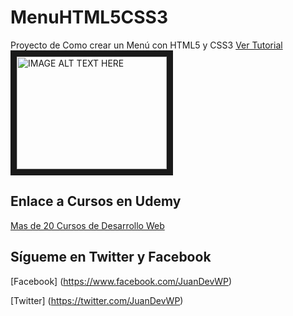 # MenuHTML5CSS3
Proyecto de Como crear un Menú con HTML5 y CSS3 [Ver Tutorial](https://youtu.be/wOQbNxfD0j4)
<a href="http://www.youtube.com/watch?feature=player_embedded&v=wOQbNxfD0j4
" target="_blank"><img src="http://img.youtube.com/vi/wOQbNxfD0j4/0.jpg" 
alt="IMAGE ALT TEXT HERE" width="240" height="180" border="10" /></a>

## Enlace a Cursos en Udemy
[Mas de 20 Cursos de Desarrollo Web](https://www.udemy.com/user/juanpablodelatorrevaldez)

## Sígueme en Twitter y Facebook
[Facebook] (https://www.facebook.com/JuanDevWP)

[Twitter] (https://twitter.com/JuanDevWP)
